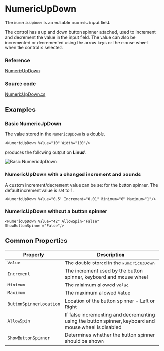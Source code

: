 # NumericUpDown

The `NumericUpDown` is an editable numeric input field.

The control has a up and down button spinner attached, used to increment and decrement the value in the input field. The value can also be incremented or decremented using the arrow keys or the mouse wheel when the control is selected.

### Reference <a href="reference" id="reference"></a>

[NumericUpDown](http://reference.avaloniaui.net/api/Avalonia.Controls/NumericUpDown/)

### Source code <a href="source-code" id="source-code"></a>

[NumericUpDown.cs](https://github.com/AvaloniaUI/Avalonia/blob/master/src/Avalonia.Controls/NumericUpDown/NumericUpDown.cs)

## Examples <a href="examples" id="examples"></a>

### Basic NumericUpDown <a href="basic-numericupdown" id="basic-numericupdown"></a>

The value stored in the `NumericUpDown` is a double.

```markup
<NumericUpDown Value="10" Width="100"/>
```

produces the following output on **Linux**\


![Basic NumericUpDown](../../.gitbook/assets/numericupdown\_basic.png)

### NumericUpDown with a changed increment and bounds <a href="numericupdown-with-a-changed-increment-and-bounds" id="numericupdown-with-a-changed-increment-and-bounds"></a>

A custom increment/decrement value can be set for the button spinner. The default increment value is set to 1.

```markup
<NumericUpDown Value="0.5" Increment="0.01" Minimum="0" Maximum="1"/>
```

### NumericUpDown without a button spinner <a href="numericupdown-without-a-button-spinner" id="numericupdown-without-a-button-spinner"></a>

```markup
<NumericUpDown Value="42" AllowSpin="False" ShowButtonSpinner="False"/>
```

## Common Properties <a href="common-properties" id="common-properties"></a>

| Property                | Description                                                                                           |
| ----------------------- | ----------------------------------------------------------------------------------------------------- |
| `Value`                 | The double stored in the `NumericUpDown`                                                              |
| `Increment`             | The increment used by the button spinner, keyboard and mouse wheel                                    |
| `Minimum`               | The minimum allowed `Value`                                                                           |
| `Maximum`               | The maximum allowed `Value`                                                                           |
| `ButtonSpinnerLocation` | Location of the button spinner - Left or Right                                                        |
| `AllowSpin`             | If false incrementing and decrementing using the button spinner, keyboard and mouse wheel is disabled |
| `ShowButtonSpinner`     | Determines whether the button spinner should be shown                                                 |
